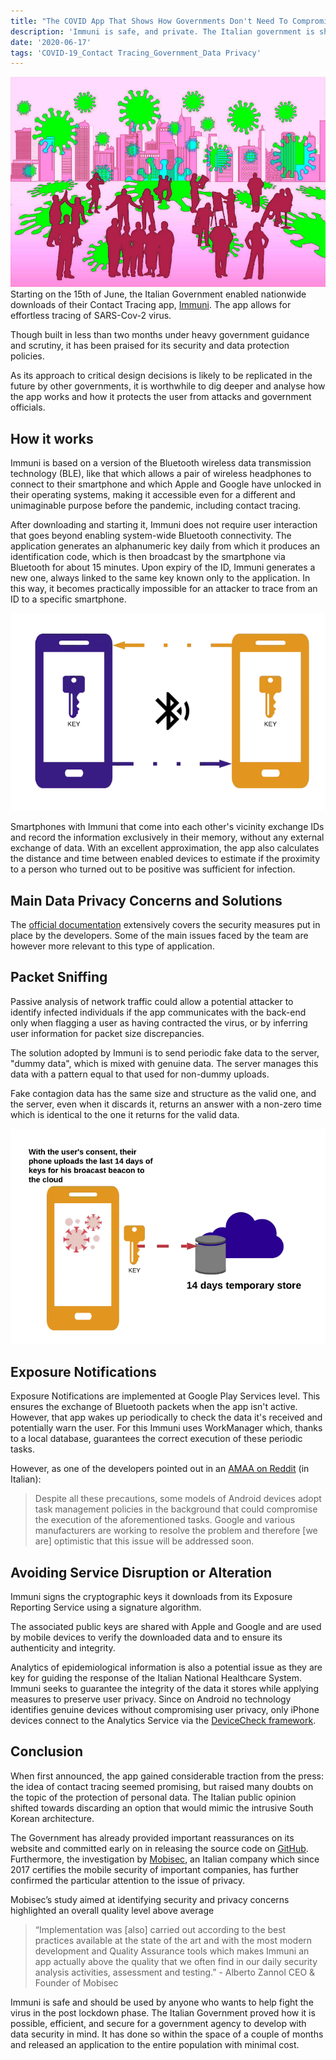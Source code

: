 ```yaml
---
title: "The COVID App That Shows How Governments Don't Need To Compromise On Data Privacy"
description: 'Immuni is safe, and private. The Italian government is showing the world how data privacy can be achieved by any entity'
date: '2020-06-17'
tags: 'COVID-19_Contact Tracing_Government_Data Privacy'
---
```


![](https://raw.githubusercontent.com/danilo-delbusso/blog/master/content/blog/covid-app-shows-governemnt-dont-need-compromise/covid-article.jpg)
Starting on the 15th of June, the Italian Government enabled nationwide downloads of their Contact Tracing app, [Immuni](https://www.immuni.italia.it/ "https://www.immuni.italia.it/"). The app allows for effortless tracing of SARS-Cov-2 virus.

Though built in less than two months under heavy government guidance and scrutiny, it has been praised for its security and data protection policies.

As its approach to critical design decisions is likely to be replicated in the future by other governments, it is worthwhile to dig deeper and analyse how the app works and how it protects the user from attacks and government officials.

## How it works

Immuni is based on a version of the Bluetooth wireless data transmission technology (BLE), like that which allows a pair of wireless headphones to connect to their smartphone and which Apple and Google have unlocked in their operating systems, making it accessible even for a different and unimaginable purpose before the pandemic, including contact tracing.

After downloading and starting it, Immuni does not require user interaction that goes beyond enabling system-wide Bluetooth connectivity. The application generates an alphanumeric key daily from which it produces an identification code, which is then broadcast by the smartphone via Bluetooth for about 15 minutes. Upon expiry of the ID, Immuni generates a new one, always linked to the same key known only to the application. In this way, it becomes practically impossible for an attacker to trace from an ID to a specific smartphone.

![](https://raw.githubusercontent.com/danilo-delbusso/blog/master/content/blog/covid-app-shows-governemnt-dont-need-compromise/covid-19-app-1.png)

Smartphones with Immuni that come into each other's vicinity exchange IDs and record the information exclusively in their memory, without any external exchange of data. With an excellent approximation, the app also calculates the distance and time between enabled devices to estimate if the proximity to a person who turned out to be positive was sufficient for infection.

## Main Data Privacy Concerns and Solutions

The [official documentation](https://github.com/immuni-app/immuni-documentation "https://github.com/immuni-app/immuni-documentation") extensively covers the security measures put in place by the developers. Some of the main issues faced by the team are however more relevant to this type of application.

## Packet Sniffing

Passive analysis of network traffic could allow a potential attacker to identify infected individuals if the app communicates with the back-end only when flagging a user as having contracted the virus, or by inferring user information for packet size discrepancies.

The solution adopted by Immuni is to send periodic fake data to the server, "dummy data", which is mixed with genuine data. The server manages this data with a pattern equal to that used for non-dummy uploads.

Fake contagion data has the same size and structure as the valid one, and the server, even when it discards it, returns an answer with a non-zero time which is identical to the one it returns for the valid data.

![](https://raw.githubusercontent.com/danilo-delbusso/blog/master/content/blog/covid-app-shows-governemnt-dont-need-compromise/covid-19-app-2.png)

## Exposure Notifications

Exposure Notifications are implemented at Google Play Services level. This ensures the exchange of Bluetooth packets when the app isn't active. However, that app wakes up periodically to check the data it's received and potentially warn the user. For this Immuni uses WorkManager which, thanks to a local database, guarantees the correct execution of these periodic tasks.

However, as one of the developers pointed out in an [AMAA on Reddit](https://www.reddit.com/r/italy/comments/h9c53o/siamo_bending_spoons_e_abbiamo_sviluppato_lapp/ "https://www.reddit.com/r/italy/comments/h9c53o/siamo_bending_spoons_e_abbiamo_sviluppato_lapp/") (in Italian):

> Despite all these precautions, some models of Android devices adopt task management policies in the background that could compromise the execution of the aforementioned tasks. Google and various manufacturers are working to resolve the problem and therefore [we are] optimistic that this issue will be addressed soon.

## Avoiding Service Disruption or Alteration

Immuni signs the cryptographic keys it downloads from its Exposure Reporting Service using a signature algorithm.

The associated public keys are shared with Apple and Google and are used by mobile devices to verify the downloaded data and to ensure its authenticity and integrity.

Analytics of epidemiological information is also a potential issue as they are key for guiding the response of the Italian National Healthcare System. Immuni seeks to guarantee the integrity of the data it stores while applying measures to preserve user privacy. Since on Android no technology identifies genuine devices without compromising user privacy, only iPhone devices connect to the Analytics Service via the [DeviceCheck framework](https://developer.apple.com/documentation/devicecheck "https://developer.apple.com/documentation/devicecheck").

## Conclusion

When first announced, the app gained considerable traction from the press: the idea of contact tracing seemed promising, but raised many doubts on the topic of the protection of personal data. The Italian public opinion shifted towards discarding an option that would mimic the intrusive South Korean architecture.

The Government has already provided important reassurances on its website and committed early on in releasing the source code on [GitHub](https://github.com/immuni-app "https://github.com/immuni-app"). Furthermore, the investigation by [Mobisec](https://mobisec.com/ "https://mobisec.com/"), an Italian company which since 2017 certifies the mobile security of important companies, has further confirmed the particular attention to the issue of privacy.

Mobisec’s study aimed at identifying security and privacy concerns highlighted an overall quality level above average

> “Implementation was [also] carried out according to the best practices available at the state of the art and with the most modern development and Quality Assurance tools which makes Immuni an app actually above the quality that we often find in our daily security analysis activities, assessment and testing.” - Alberto Zannol CEO & Founder of Mobisec

Immuni is safe and should be used by anyone who wants to help fight the virus in the post lockdown phase. The Italian Government proved how it is possible, efficient, and secure for a government agency to develop with data security in mind. It has done so within the space of a couple of months and released an application to the entire population with minimal cost.